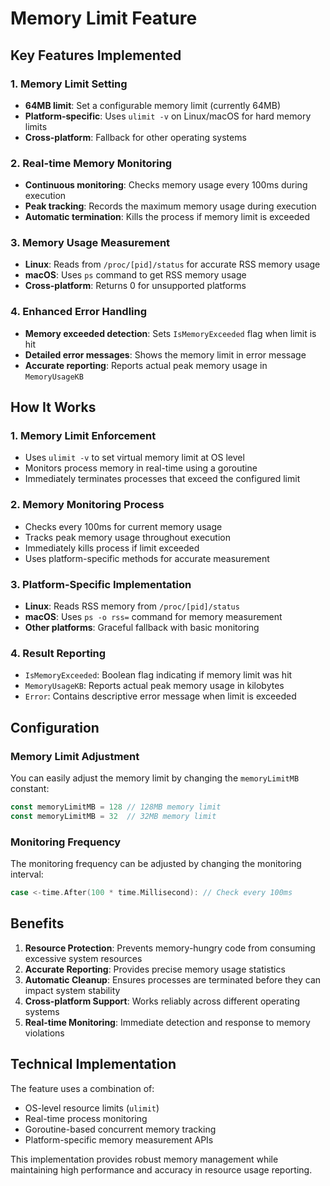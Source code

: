 # Memory Limit Feature

## Key Features Implemented

### 1. **Memory Limit Setting**
- **64MB limit**: Set a configurable memory limit (currently 64MB)
- **Platform-specific**: Uses `ulimit -v` on Linux/macOS for hard memory limits
- **Cross-platform**: Fallback for other operating systems

### 2. **Real-time Memory Monitoring**
- **Continuous monitoring**: Checks memory usage every 100ms during execution
- **Peak tracking**: Records the maximum memory usage during execution
- **Automatic termination**: Kills the process if memory limit is exceeded

### 3. **Memory Usage Measurement**
- **Linux**: Reads from `/proc/[pid]/status` for accurate RSS memory usage
- **macOS**: Uses `ps` command to get RSS memory usage
- **Cross-platform**: Returns 0 for unsupported platforms

### 4. **Enhanced Error Handling**
- **Memory exceeded detection**: Sets `IsMemoryExceeded` flag when limit is hit
- **Detailed error messages**: Shows the memory limit in error message
- **Accurate reporting**: Reports actual peak memory usage in `MemoryUsageKB`

## How It Works

### 1. **Memory Limit Enforcement**
- Uses `ulimit -v` to set virtual memory limit at OS level
- Monitors process memory in real-time using a goroutine
- Immediately terminates processes that exceed the configured limit

### 2. **Memory Monitoring Process**
- Checks every 100ms for current memory usage
- Tracks peak memory usage throughout execution
- Immediately kills process if limit exceeded
- Uses platform-specific methods for accurate measurement

### 3. **Platform-Specific Implementation**
- **Linux**: Reads RSS memory from `/proc/[pid]/status`
- **macOS**: Uses `ps -o rss=` command for memory measurement
- **Other platforms**: Graceful fallback with basic monitoring

### 4. **Result Reporting**
- `IsMemoryExceeded`: Boolean flag indicating if memory limit was hit
- `MemoryUsageKB`: Reports actual peak memory usage in kilobytes
- `Error`: Contains descriptive error message when limit is exceeded

## Configuration

### Memory Limit Adjustment
You can easily adjust the memory limit by changing the `memoryLimitMB` constant:

```go
const memoryLimitMB = 128 // 128MB memory limit
const memoryLimitMB = 32  // 32MB memory limit
```

### Monitoring Frequency
The monitoring frequency can be adjusted by changing the monitoring interval:

```go
case <-time.After(100 * time.Millisecond): // Check every 100ms
```

## Benefits

1. **Resource Protection**: Prevents memory-hungry code from consuming excessive system resources
2. **Accurate Reporting**: Provides precise memory usage statistics
3. **Automatic Cleanup**: Ensures processes are terminated before they can impact system stability
4. **Cross-platform Support**: Works reliably across different operating systems
5. **Real-time Monitoring**: Immediate detection and response to memory violations

## Technical Implementation

The feature uses a combination of:
- OS-level resource limits (`ulimit`)
- Real-time process monitoring
- Goroutine-based concurrent memory tracking
- Platform-specific memory measurement APIs

This implementation provides robust memory management while maintaining high performance and accuracy in resource usage reporting.
